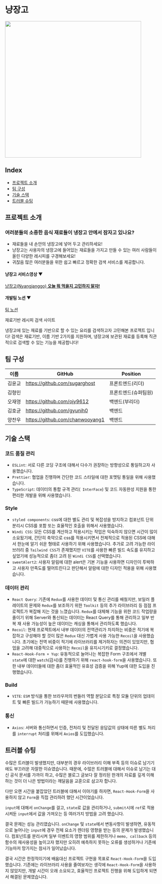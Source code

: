 # 냥장고

<img src='https://user-images.githubusercontent.com/25821827/182103235-806974b9-abbe-47a5-bdee-496000df1232.png' width=450/>

## Index
  - [프로젝트 소개](#프로젝트-소개)
  - [팀 구성](#팀-구성)
  - [기술 스택](#기술-스택)
  - [트러블 슈팅](#트러블-슈팅)


## 프로젝트 소개

### 여러분들의 소중한 음식 재료들이 냉장고 안에서 잠자고 있나요?

- 재료들을 내 손안의 냉장고에 넣어 두고 관리하세요!
- 냥장고는 사용자의 냉장고에 들어있는 재료들을 가지고 만들 수 있는 여러 사람들이 올린 다양한 레시피를 구경해보세요!
- 귀찮음 많은 여러분들을 위한 쉽고 빠르고 정확한 검색 서비스를 제공합니다.

#### 냥장고 서비스영상 ▼
[냥장고(Nyangjanggo) **오늘 뭐 먹을지 고민하지 말자!**](https://youtu.be/i9tMu93nP-I)<br>
#### 개발팀 노션 ▼
[팀 노션](https://frill-deposit-ff6.notion.site/Nyangjanggo-f7bdd5ad1aac4ffcba2dde4917823411)


재료기반 레시피 검색 사이트



냉장고에 있는 재료를 기반으로 할 수 있는 요리를 검색하고자 고민해본 프로젝트 입니다!
검색은 재료기반, 이름 기반 2가지를 지원하며,
냉장고에 보관된 재료를 등록해 직관적으로 검색할 수 있는 기능을 제공합니다!


## 팀 구성


| 이름     | GitHub                             | Position  |
| -------- | ---------------------------------- | --------- |
| 김윤교   | https://github.com/sugarghost          | 프론트엔드(리더) |
| 김형민   |       							 | 프론트엔드(슈퍼팀원) |
| 오재영   | https://github.com/ojy9612          | 백엔드(부리더)     |
| 김호균   | https://github.com/gyunih0 		| 백엔드     |
| 양찬우   | https://github.com/chanwooyang1        | 백엔드     |


## 기술 스택

### 코드 품질 관리
 - `ESLint`: 서로 다른 코딩 구조에 대해서 다수가 권장하는 방향성으로 통일하고자 사용했습니다.
 - `Prettier`: 협업을 진행하며 간단한 코드 스타일에 대한 포멧팅 통일을 위해 사용했습니다.
 - `TypeScript`: 데이터의 통합 규격 관리(` InterFace`) 및 코드 자동완성 지원을 통한 편리한 개발을 위해 사용했습니다.

### Style
 - `styled components`: css에 대한 별도 관리 및 복잡성을 방지하고 컴포넌트 단위 분리시 CSS를 포함 또는 효율적인 호출을 위해서 사용했습니다.
 - `Windi CSS`: 모든 CSS를 계산하고 적용시키는 작업은 익숙하지 않으면 시간이 많이 소요됬기에, 간단히 축약으로 css를 적용시키면서 전체적으로 적용된 CSS에 대해서 한눈에 알기 쉬운 형태로 사용하기 위해 사용했습니다.
   추가로 고려 가능한 라이브러리 중 `Tailwind CSS`가 존재했지만 `VITE`를 사용한 빠른 빌드 속도를 유지하고 싶었기에 성능적으로 좀더 고려 된 `Windi CSS`를 선택했습니다.
 - `sweetAlert2`: 사용자 알림에 대한 alert은 기본 기능을 사용하면 디자인이 투박하고 사용자 만족도를 떨어트린다고 판단해서 알람에 대한 디자인 적용을 위해 사용했습니다.

### 데이터 관리
 - `React Query`: 기존에 `Redux`를 사용한 데이터 및 통신 관리를 배웠지만, 보일러 플레이트의 문제와 `Redux`를 보조하기 위한 `Toolkit` 등의 추가 라이브러리 등 점점 프로젝트가 복잡해 지는 것을 느꼈습니다. `Redux`를 대체해 기능을 위한 코드 작업량을 줄이기 위해 Server와 통신되는 데이터는 React Query를 통해 관리하고 일부 반복 재 사용 가능성이 높은 데이터는 캐싱을 통해서 관리하도록 했습니다.
 - `Recoil`: 현재 프로젝트에서 내부 데이터의 전역관리가 차지하는 비중은 적기에 복잡하고 구성해야 할 것이 많은 `Redux` 대신 가볍게 사용 가능한 `Recoil`을 사용했습니다.
   초기에는 전역 비중이 적기에 라이브러리를 제거하자는 의견이 있었지만, 협업을 고려해 대중적으로 사용하는 `Recoil`을 유지시기키로 결정했습니다.
 - `React-Hook-Form + Yup`: 유동적으로 늘어나는 복잡한 Form 구조에서 개별 `state`에 대한 `watch`(감시)를 진행하기 위해 `react-hook-form`을 사용했습니다.
   또한 내부 데이터들에 대한 좀더 효율적인 유효성 검증을 위해 Yup에 대한 도입을 진행했습니다.

### Build
 - `VITE`: `ESM` 방식을 통한 브라우저의 번들러 역할 분담으로 특정 모듈 단위의 업데이트 및 빠른 빌드가 가능하기 때문에 사용했습니다.

### 통신
 - `Axios`: 서버와 통신하면서 인증, 전처리 및 전달된 응답값의 상태에 따른 별도 처리를 `interrupt` 처리를 위해서 `Axios`를 도입했습니다.

## 트러블 슈팅


수많은 트러블이 발생했지만,
대부분의 경우 라이브러리 이해 부족 등의 이슈로 남기기에도 부끄러운 자잘한 이슈였습니다.
때문에, 수많은 트러블에 대해서 이슈로 남기는 대신 공식 문서를 가까이 하고, 수많은 블로그 글보다 잘 정리된 한개의 자료를 깊게 이해하는 것이 더 나은 방법이라는 깨달음을 교훈으로 삼고자 합니다.

다만 오랜 시간을 붙잡았던 트러블에 대해서 이야기를 하자면,
`React-Hook-Form`을 사용하지 않고 `Form`을 직접 관리하려 했던 시간이었습니다.

`input`에 대해서 `onChange`를 걸고, `state`로 값을 관리하거나, `submit`시에 `ref`로 적용 시켜둔 `input`에서 값을 가져오는 등 여러가지 방법을 고려 했습니다.

결국 문제는 성능 관리였습니다.
`onChange` 및 `state`에서 변동사항이 발생하면, 유동적으로 늘어나는 `input`에 경우 전체 요소가 렌더링 영향을 받는 등의 문제가 발생했습니다.
컴포넌트를 분리시켜 일부 이벤트의 영향 범위를 제한하거나 `memo, callback` 등의 함수의 재사용성을 높이고자 했지만 오히려 예측하지 못하는 오류를 생성하거나 기존에 기능마저 망가지는 참사가 일어났습니다.

결국 시간은 한정적이기에 배움대신 프로젝트 구현을 목표로 `React-Hook-Form`을 도입했습니다.
기존에는 라이브러리 사용을 줄여보자는 생각에 `React-Hook-Form`을 사용하지 않았지만, 개발 시간이 오래 소요되고, 효율적인 프로젝트 진행을 위해 도입하게 되면서 해결된 문제였습니다.

